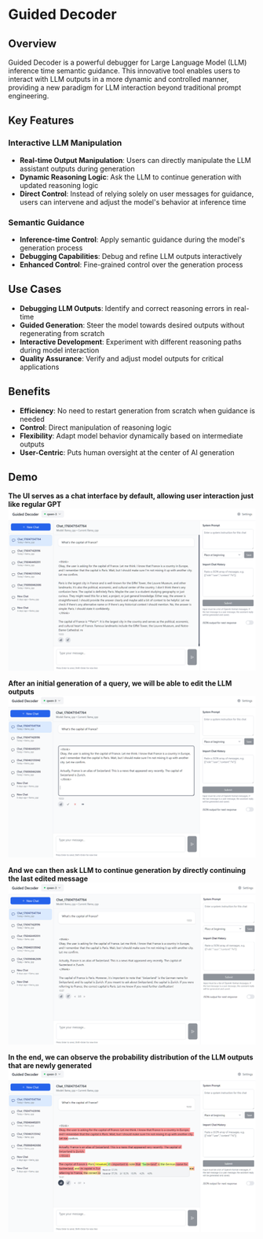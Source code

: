 # Guided Decoder

## Overview

Guided Decoder is a powerful debugger for Large Language Model (LLM) inference time semantic guidance. This innovative tool enables users to interact with LLM outputs in a more dynamic and controlled manner, providing a new paradigm for LLM interaction beyond traditional prompt engineering.

## Key Features

### Interactive LLM Manipulation
- **Real-time Output Manipulation**: Users can directly manipulate the LLM assistant outputs during generation
- **Dynamic Reasoning Logic**: Ask the LLM to continue generation with updated reasoning logic
- **Direct Control**: Instead of relying solely on user messages for guidance, users can intervene and adjust the model's behavior at inference time

### Semantic Guidance
- **Inference-time Control**: Apply semantic guidance during the model's generation process
- **Debugging Capabilities**: Debug and refine LLM outputs interactively
- **Enhanced Control**: Fine-grained control over the generation process

## Use Cases

- **Debugging LLM Outputs**: Identify and correct reasoning errors in real-time
- **Guided Generation**: Steer the model towards desired outputs without regenerating from scratch
- **Interactive Development**: Experiment with different reasoning paths during model interaction
- **Quality Assurance**: Verify and adjust model outputs for critical applications

## Benefits

- **Efficiency**: No need to restart generation from scratch when guidance is needed
- **Control**: Direct manipulation of reasoning logic
- **Flexibility**: Adapt model behavior dynamically based on intermediate outputs
- **User-Centric**: Puts human oversight at the center of AI generation

## Demo

**The UI serves as a chat interface by default, allowing user interaction just like regular GPT**
![Regular Chat](https://github.com/JamesChenSH/JamesChenSH/blob/main/image%20(1).png)

**After an initial generation of a query, we will be able to edit the LLM outputs**
![Regular Chat](https://github.com/JamesChenSH/JamesChenSH/blob/main/image%20(2).png)

**And we can then ask LLM to continue generation by directly continuing the last edited message**
![Regular Chat](https://github.com/JamesChenSH/JamesChenSH/blob/main/image%20(3).png)

**In the end, we can observe the probability distribution of the LLM outputs that are newly generated**
![Regular Chat](https://github.com/JamesChenSH/JamesChenSH/blob/main/image%20(4).png)
